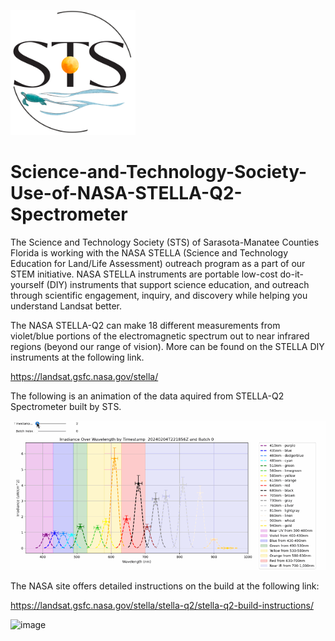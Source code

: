 
![image](STS.png)

# Science-and-Technology-Society-Use-of-NASA-STELLA-Q2-Spectrometer

The Science and Technology Society (STS) of Sarasota-Manatee Counties Florida is working with the NASA STELLA (Science and Technology Education for Land/Life Assessment) outreach program as a part of our STEM initiative. NASA STELLA instruments are portable low-cost do-it-yourself (DIY) instruments that support science education, and outreach through scientific engagement, inquiry, and discovery while helping you understand Landsat better.

The NASA STELLA-Q2 can make 18 different measurements from violet/blue portions of the electromagnetic spectrum out to near infrared regions (beyond our range of vision). More can be found on the STELLA DIY instruments at the following link.

https://landsat.gsfc.nasa.gov/stella/

The following is an animation of the data aquired from STELLA-Q2 Spectrometer built by STS.

![image](STELLA_color.gif)

The NASA site offers detailed instructions on the build at the following link:

https://landsat.gsfc.nasa.gov/stella/stella-q2/stella-q2-build-instructions/

![image](STELLA-Q2_build.png)

